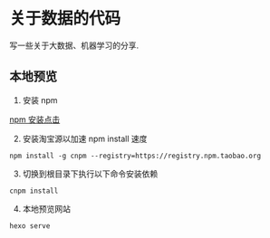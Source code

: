 # 关于数据的代码

写一些关于大数据、机器学习的分享.

## 本地预览

1. 安装 npm

[npm 安装点击](https://github.com/npm/npm)

2. 安装淘宝源以加速 npm install 速度

```
npm install -g cnpm --registry=https://registry.npm.taobao.org
```

3. 切换到根目录下执行以下命令安装依赖

```
cnpm install
```

4. 本地预览网站

```
hexo serve
```

